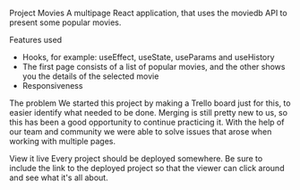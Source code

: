 Project Movies
A multipage React application, that uses the moviedb API to present some popular movies.

Features used
- Hooks, for example: useEffect, useState, useParams and useHistory
- The first page consists of a list of popular movies, and the other shows you the details of the selected movie
- Responsiveness 


The problem
We started this project by making a Trello board just for this, to easier identify what needed to be done. Merging is still pretty new to us, so this has been a good opportunity to continue practicing it. With the help of our team and community we were able to solve issues that arose when working with multiple pages. 

View it live
Every project should be deployed somewhere. Be sure to include the link to the deployed project so that the viewer can click around and see what it's all about.